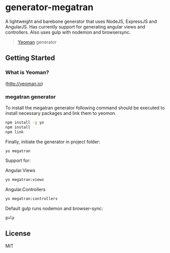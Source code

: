 # generator-megatran
A lightweight and barebone generator that uses NodeJS, ExpressJS and AngularJS. Has currently support for generating angular views and controllers. Also uses gulp with nodemon and browsersync.
> [Yeoman](http://yeoman.io) generator

## Getting Started

### What is Yeoman?
(http://yeoman.io)

### megatran generator
To install the megatran generator following command should be executed to install necessary packages and link them to yeomon.

```bash
npm install -g yo
npm install
npm link
```

Finally, initiate the generator in project folder:

```bash
yo megatran
```

Support for:

Angular.Views
```bash
yo megatran:views
```

Angular.Controllers
```bash
yo megatran:controllers
```

Default gulp runs nodemon and browser-sync:
```bash
gulp
```

## License

MIT
